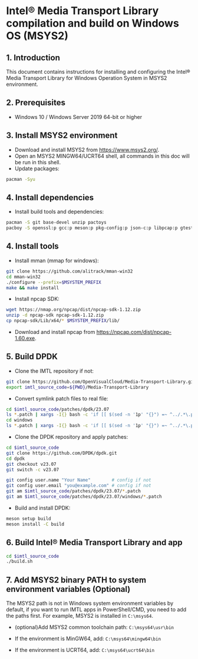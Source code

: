 # Intel® Media Transport Library compilation and build on Windows OS (MSYS2)

## 1. Introduction

This document contains instructions for installing and configuring the Intel® Media Transport Library for Windows Operation System in MSYS2 environment.

## 2. Prerequisites

* Windows 10 / Windows Server 2019 64-bit or higher

## 3. Install MSYS2 environment

* Download and install MSYS2 from <https://www.msys2.org/>.
* Open an MSYS2 MINGW64/UCRT64 shell, all commands in this doc will be run in this shell.
* Update packages:

```bash
pacman -Syu
```

## 4. Install dependencies

* Install build tools and dependencies:

```bash
pacman -S git base-devel unzip pactoys
pacboy -S openssl:p gcc:p meson:p pkg-config:p json-c:p libpcap:p gtest:p SDL2:p SDL2_ttf:p dlfcn:p
```

## 4. Install tools

* Install mman (mmap for windows):

```bash
git clone https://github.com/alitrack/mman-win32
cd mman-win32
./configure --prefix=$MSYSTEM_PREFIX
make && make install
```

* Install npcap SDK:

```bash
wget https://nmap.org/npcap/dist/npcap-sdk-1.12.zip
unzip -d npcap-sdk npcap-sdk-1.12.zip
cp npcap-sdk/Lib/x64/* $MSYSTEM_PREFIX/lib/
```

* Download and install npcap from <https://npcap.com/dist/npcap-1.60.exe>.

## 5. Build DPDK

* Clone the IMTL repository if not:

```bash
git clone https://github.com/OpenVisualCloud/Media-Transport-Library.git
export imtl_source_code=${PWD}/Media-Transport-Library
```

* Convert symlink patch files to real file:

```bash
cd $imtl_source_code/patches/dpdk/23.07
ls *.patch | xargs -I{} bash -c 'if [[ $(sed -n '1p' "{}") =~ ^../.*\.patch$ ]]; then cp "$(cat "{}")" "{}"; fi'
cd windows
ls *.patch | xargs -I{} bash -c 'if [[ $(sed -n '1p' "{}") =~ ^../.*\.patch$ ]]; then cp "$(cat "{}")" "{}"; fi'
```

* Clone the DPDK repository and apply patches:

```bash
cd $imtl_source_code
git clone https://github.com/DPDK/dpdk.git
cd dpdk
git checkout v23.07
git switch -c v23.07

git config user.name "Your Name"        # config if not
git config user.email "you@example.com" # config if not
git am $imtl_source_code/patches/dpdk/23.07/*.patch
git am $imtl_source_code/patches/dpdk/23.07/windows/*.patch
```

* Build and install DPDK:

```bash
meson setup build
meson install -C build
```

## 6. Build Intel® Media Transport Library and app

```bash
cd $imtl_source_code
./build.sh
```

## 7. Add MSYS2 binary PATH to system environment variables (Optional)

The MSYS2 path is not in Windows system environment variables by default, if you want to run IMTL apps in PowerShell/CMD, you need to add the paths first. For example, MSYS2 is installed in `C:\msys64`.

* (optional)Add MSYS2 common toolchain path: `C:\msys64\usr\bin`

* If the environment is MinGW64, add: `C:\msys64\mingw64\bin`

* If the environment is UCRT64, add: `C:\msys64\ucrt64\bin`
